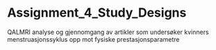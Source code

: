 # Assignment_4_Study_Designs

QALMRI analyse  og gjennomgang av  artikler som undersøker  kvinners menstruasjonssyklus opp mot fysiske prestasjonsparametre
